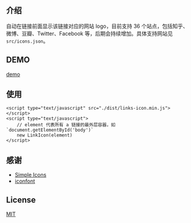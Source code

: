 ## 介绍
自动在链接前面显示该链接对应的网站 logo，目前支持 36 个站点，包括知乎、微博、豆瓣、Twitter、Facebook 等，后期会持续增加。具体支持网站见 `src/icons.json`。

## DEMO

[demo](https://sinchang.github.io/link-icon/demo.html)

## 使用

```
<script type="text/javascript" src="./dist/links-icon.min.js"></script>
<script type="text/javascript">
    // element 代表所有 a 链接的最外层容器，如 `document.getElementById('body')`
    new LinkIcon(element)
</script>
```

## 感谢

- [Simple Icons](https://github.com/danleech/simple-icons)
- [iconfont](http://iconfont.cn/)

## License

[MIT](http://opensource.org/licenses/MIT)
